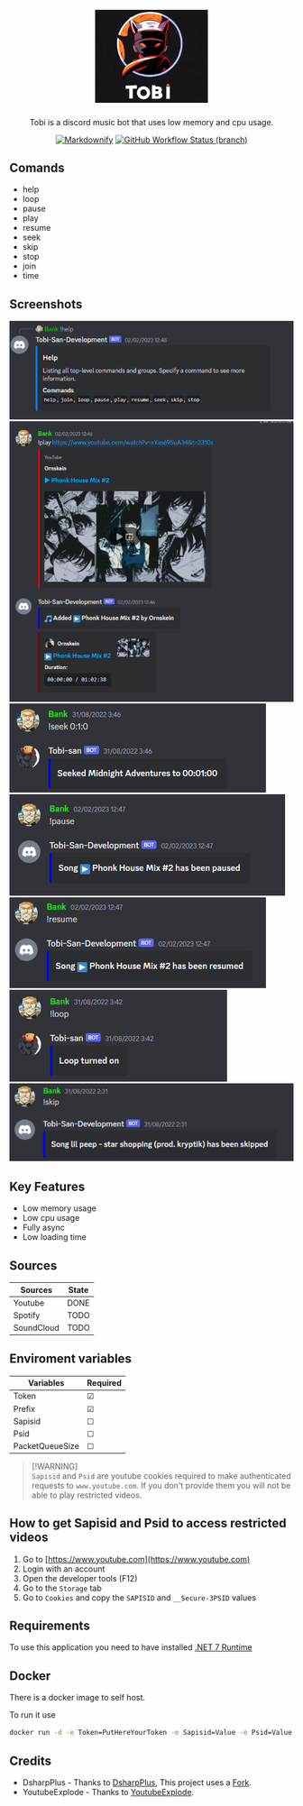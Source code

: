 
<h1 align="center">
  <br>
  <img src="./.assets/logo.jpeg" alt="Markdownify" width="200">
</h1>

<p align="center"> 
Tobi is a discord music bot that uses low memory and cpu usage.
</p>

<center>
  <a href="https://hub.docker.com/repository/docker/xbank/tobi-bot"><img src="https://img.shields.io/docker/v/xbank/tobi-bot/latest" alt="Markdownify"></a>
  <a href="https://github.com/xBaank/Tobi/actions"><img alt="GitHub Workflow Status (branch)" src="https://img.shields.io/github/actions/workflow/status/xBaank/Tobi/dotnet.yml?branch=main"></a>
</center>


## Comands
- help
- loop
- pause
- play
- resume
- seek
- skip
- stop
- join
- time

## Screenshots
![image](.assets/help.png)
![image](.assets/play.png)
![image](.assets/seek.png)
![image](.assets/pause.png)
![image](.assets/resume.png)
![image](.assets/loop.png)
![image](.assets/skip.png)

## Key Features
- Low memory usage
- Low cpu usage
- Fully async
- Low loading time

## Sources
| Sources  | State |
| ------------- | --- |
| Youtube  | DONE |
| Spotify  | TODO |
| SoundCloud  | TODO |

## Enviroment variables
| Variables  | Required |
| ------------- | --------- |
| Token  | &#9745; |
| Prefix  | &#9745; |
| Sapisid  | &#9744; |
| Psid  | &#9744; |
| PacketQueueSize  |  &#9744; |

> [!WARNING]\
> `Sapisid` and `Psid` are youtube cookies required to make authenticated requests to `www.youtube.com`. If you don't provide them you will not be able to play restricted videos.

## How to get Sapisid and Psid to access restricted videos
1. Go to [https://www.youtube.com](https://www.youtube.com)
2. Login with an account
3. Open the developer tools (F12)
4. Go to the `Storage` tab
5. Go to `Cookies` and copy the `SAPISID` and `__Secure-3PSID` values

## Requirements
To use this application you need to have installed  [.NET 7 Runtime](https://dotnet.microsoft.com/en-us/download/dotnet/7.0)

## Docker
There is a docker image to self host.

To run it use 
```bash
docker run -d -e Token=PutHereYourToken -e Sapisid=Value -e Psid=Value -e Prefix=! xbank/tobi-bot:latest
```

## Credits
- DsharpPlus - Thanks to [DsharpPlus](https://github.com/DSharpPlus/DSharpPlus), This project uses a [Fork](https://github.com/xBaank/DSharpPlus/tree/v4.2.1-tobi).
- YoutubeExplode - Thanks to [YoutubeExplode](https://github.com/Tyrrrz/YoutubeExplode).

